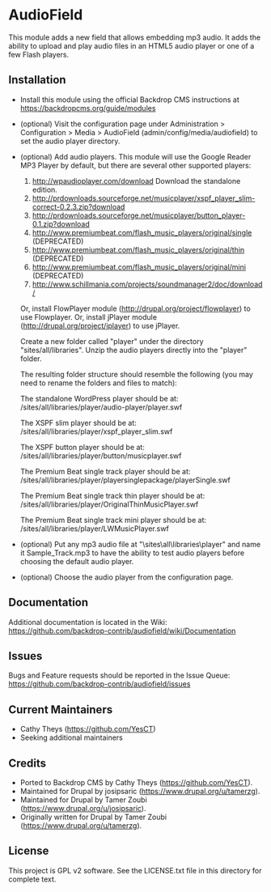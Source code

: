 AudioField
======================

This module adds a new field that allows embedding mp3 audio. It adds the
ability to upload and play audio files in an HTML5 audio player or one of a few
Flash players.

Installation
------------

- Install this module using the official Backdrop CMS instructions at
  https://backdropcms.org/guide/modules

- (optional) Visit the configuration page under Administration > Configuration >
  Media > AudioField (admin/config/media/audiofield) to set the audio player
  directory.

- (optional) Add audio players. This module will use the Google Reader MP3
  Player by default, but there are several other supported players:
  1. http://wpaudioplayer.com/download Download the standalone edition.
  2. http://prdownloads.sourceforge.net/musicplayer/xspf_player_slim-correct-0.2.3.zip?download
  3. http://prdownloads.sourceforge.net/musicplayer/button_player-0.1.zip?download
  4. http://www.premiumbeat.com/flash_music_players/original/single (DEPRECATED)
  5. http://www.premiumbeat.com/flash_music_players/original/thin   (DEPRECATED)
  6. http://www.premiumbeat.com/flash_music_players/original/mini   (DEPRECATED)
  7. http://www.schillmania.com/projects/soundmanager2/doc/download/

  Or, install FlowPlayer module (http://drupal.org/project/flowplayer) to use
  Flowplayer. Or, install jPlayer module (http://drupal.org/project/jplayer) to
  use jPlayer.

  Create a new folder called "player" under the directory "sites/all/libraries".
  Unzip the audio players directly into the "player" folder.

  The resulting folder structure should resemble the following (you may need to
  rename the folders and files to match):

  The standalone WordPress player should be at:
  /sites/all/libraries/player/audio-player/player.swf

  The XSPF slim player should be at:
  /sites/all/libraries/player/xspf_player_slim.swf

  The XSPF button player should be at:
  /sites/all/libraries/player/button/musicplayer.swf

  The Premium Beat single track player should be at:
  /sites/all/libraries/player/playersinglepackage/playerSingle.swf

  The Premium Beat single track thin player should be at:
  /sites/all/libraries/player/OriginalThinMusicPlayer.swf

  The Premium Beat single track mini player should be at:
  /sites/all/libraries/player/LWMusicPlayer.swf

- (optional) Put any mp3 audio file at "\sites\all\libraries\player\" and name
  it Sample_Track.mp3 to have the ability to test audio players before choosing
  the default audio player.

- (optional) Choose the audio player from the configuration page.

Documentation
-------------

Additional documentation is located in the Wiki:
https://github.com/backdrop-contrib/audiofield/wiki/Documentation

Issues
------

Bugs and Feature requests should be reported in the Issue Queue:
https://github.com/backdrop-contrib/audiofield/issues

Current Maintainers
-------------------

- Cathy Theys (https://github.com/YesCT)
- Seeking additional maintainers

Credits
-------

- Ported to Backdrop CMS by Cathy Theys (https://github.com/YesCT).
- Maintained for Drupal by josipsaric (https://www.drupal.org/u/tamerzg).
- Maintained for Drupal by Tamer Zoubi (https://www.drupal.org/u/josipsaric).
- Originally written for Drupal by Tamer Zoubi (https://www.drupal.org/u/tamerzg).

License
-------

This project is GPL v2 software. See the LICENSE.txt file in this directory for
complete text.
